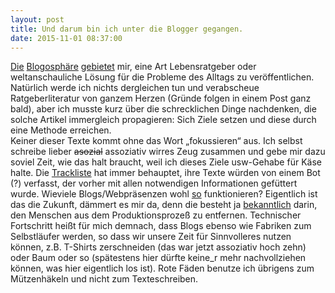 ```yaml
---
layout: post
title: Und darum bin ich unter die Blogger gegangen.
date: 2015-11-01 08:37:00
---
```


[Die](http://mymonk.de/raus-damit/) [Blogosphäre](http://zenhabits.net/about/) [gebietet](https://www.selbstbewusstsein-staerken.net/ziele-erreichen/) mir, eine Art Lebensratgeber oder weltanschauliche Lösung für die Probleme des Alltags zu veröffentlichen. Natürlich werde ich nichts dergleichen tun und verabscheue Ratgeberliteratur von ganzem Herzen (Gründe folgen in einem Post ganz bald), aber ich musste kurz über die schrecklichen Dinge nachdenken, die solche Artikel immergleich propagieren: Sich Ziele setzen und diese durch eine Methode erreichen.<br>
 Keiner dieser Texte kommt ohne das Wort „fokussieren“ aus. Ich selbst schreibe lieber <del>asozial</del> assoziativ wirres Zeug zusammen und gebe mir dazu soviel Zeit, wie das halt braucht, weil ich dieses Ziele usw-Gehabe für Käse halte. Die [Trackliste](http://14hoch2.net/trackliste/) hat immer behauptet, ihre Texte würden von einem Bot (?) verfasst, der vorher mit allen notwendigen Informationen gefüttert wurde. Wieviele Blogs/Webpräsenzen wohl [so](http://www.bild.de/) funktionieren? Eigentlich ist das die Zukunft, dämmert es mir da, denn die besteht ja [bekanntlich](https://www.youtube.com/watch?v=stS29PhkfTI) darin, den Menschen aus dem Produktionsprozeß zu entfernen. Technischer Fortschritt heißt für mich demnach, dass Blogs ebenso wie Fabriken zum Selbstläufer werden, so dass wir unsere Zeit für Sinnvolleres nutzen können, z.B. T-Shirts zerschneiden (das war jetzt assoziativ hoch zehn) oder Baum oder so (spätestens hier dürfte keine\_r mehr nachvollziehen können, was hier eigentlich los ist). Rote Fäden benutze ich übrigens zum Mützenhäkeln und nicht zum Texteschreiben.
